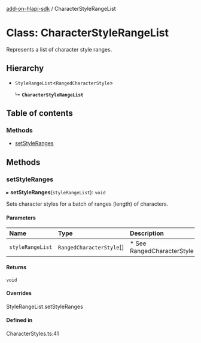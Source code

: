 [add-on-hlapi-sdk](../overview.md) / CharacterStyleRangeList

# Class: CharacterStyleRangeList

Represents a list of character style ranges.

## Hierarchy

- `StyleRangeList`<`RangedCharacterStyle`\>

  ↳ **`CharacterStyleRangeList`**

## Table of contents

### Methods

- [setStyleRanges](CharacterStyleRangeList.md#setStyleRanges)

## Methods

### <a id="setStyleRanges" name="setStyleRanges"></a> setStyleRanges

▸ **setStyleRanges**(`styleRangeList`): `void`

Sets character styles for a batch of ranges (length) of characters.

#### Parameters

| Name | Type | Description |
| :------ | :------ | :------ |
| `styleRangeList` | `RangedCharacterStyle`[] | * See RangedCharacterStyle |

#### Returns

`void`

#### Overrides

StyleRangeList.setStyleRanges

#### Defined in

CharacterStyles.ts:41
